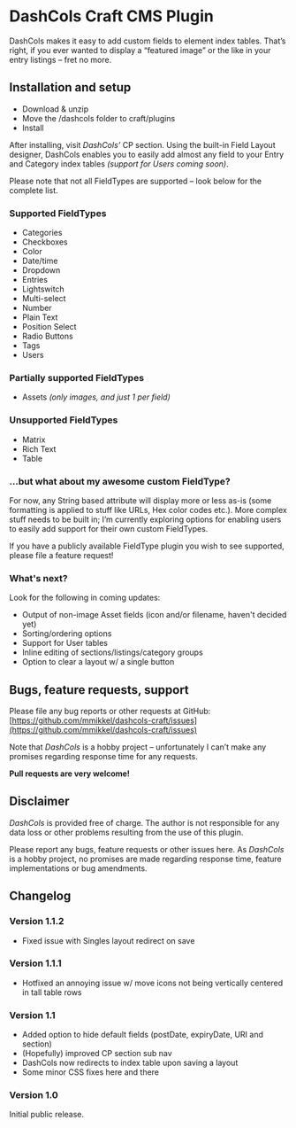 # DashCols Craft CMS Plugin

DashCols makes it easy to add custom fields to element index tables.
That’s right, if you ever wanted to display a “featured image” or the like in your entry listings – fret no more.

## Installation and setup

* Download & unzip
* Move the /dashcols folder to craft/plugins
* Install

After installing, visit _DashCols’_ CP section. Using the built-in Field Layout designer, DashCols enables you to easily add almost any field to your Entry and Category index tables _(support for Users coming soon)_.

Please note that not all FieldTypes are supported – look below for the complete list.

### Supported FieldTypes

* Categories
* Checkboxes
* Color
* Date/time
* Dropdown
* Entries
* Lightswitch
* Multi-select
* Number
* Plain Text
* Position Select
* Radio Buttons
* Tags
* Users

### Partially supported FieldTypes

* Assets _(only images, and just 1 per field)_

### Unsupported FieldTypes

* Matrix
* Rich Text
* Table

### …but what about my awesome custom FieldType?

For now, any String based attribute will display more or less as-is (some formatting is applied to stuff like URLs, Hex color codes etc.). More complex stuff needs to be built in; I’m currently exploring options for enabling users to easily add support for their own custom FieldTypes.

If you have a publicly available FieldType plugin you wish to see supported, please file a feature request!

### What's next?

Look for the following in coming updates:

* Output of non-image Asset fields (icon and/or filename, haven't decided yet)
* Sorting/ordering options
* Support for User tables
* Inline editing of sections/listings/category groups
* Option to clear a layout w/ a single button

## Bugs, feature requests, support

Please file any bug reports or other requests at GitHub: [https://github.com/mmikkel/dashcols-craft/issues](https://github.com/mmikkel/dashcols-craft/issues)

Note that _DashCols_ is a hobby project – unfortunately I can’t make any promises regarding response time for any requests.

**Pull requests are very welcome!**

## Disclaimer

_DashCols_ is provided free of charge. The author is not responsible for any data loss or other problems resulting from the use of this plugin.

Please report any bugs, feature requests or other issues here. As _DashCols_ is a hobby project, no promises are made regarding response time, feature implementations or bug amendments.

## Changelog

### Version 1.1.2

* Fixed issue with Singles layout redirect on save

### Version 1.1.1

* Hotfixed an annoying issue w/ move icons not being vertically centered in tall table rows

### Version 1.1

* Added option to hide default fields (postDate, expiryDate, URI and section)
* (Hopefully) improved CP section sub nav
* DashCols now redirects to index table upon saving a layout
* Some minor CSS fixes here and there

### Version 1.0

Initial public release.